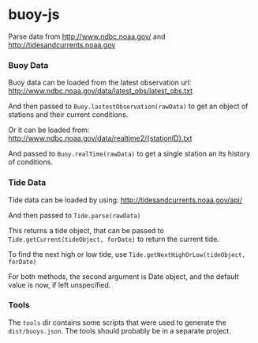 # buoy-js

Parse data from http://www.ndbc.noaa.gov/ and http://tidesandcurrents.noaa.gov

### Buoy Data

Buoy data can be loaded from the latest observation url:
http://www.ndbc.noaa.gov/data/latest_obs/latest_obs.txt

And then passed to `Buoy.lastestObservation(rawData)` to get an object of stations and their current conditions.

Or it can be loaded from:
http://www.ndbc.noaa.gov/data/realtime2/{stationID}.txt

And passed to `Buoy.realTime(rawData)` to get a single station an its history of conditions.

### Tide Data

Tide data can be loaded by using:
http://tidesandcurrents.noaa.gov/api/

And then passed to `Tide.parse(rawData)`

This returns a tide object, that can be passed to `Tide.getCurrent(tideObject, forDate)` to return the current tide. 

To find the next high or low tide, use `Tide.getNextHighOrLow(tideObject, forDate)` 

For both methods, the second argument is Date object, and the default value is now, if left unspecified.

### Tools

The `tools` dir contains some scripts that were used to generate the `dist/buoys.json`. The tools should probably be in a separate project.
